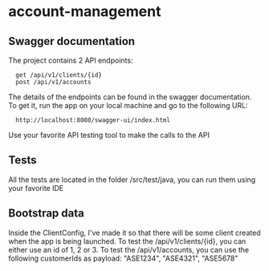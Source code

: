 # account-management

## Swagger documentation

The project contains 2 API endpoints:

      get /api/v1/clients/{id}
      post /api/v1/accounts
      
The details of the endpoints can be found in the swagger documentation. To get it, run the app on your local machine and go to the following URL:

      http://localhost:8080/swagger-ui/index.html

Use your favorite API testing tool to make the calls to the API

## Tests

All the tests are located in the folder /src/test/java, you can run them using your favorite IDE

## Bootstrap data

Inside the ClientConfig, I've made it so that there will be some client created when the app is being launched. To test the /api/v1/clients/{id}, you can either use an id of 1, 2 or 3. To test the /api/v1/accounts, you can use the following customerIds as payload: "ASE1234", "ASE4321", "ASE5678"
